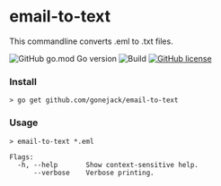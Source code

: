 # email-to-text
This commandline converts .eml to .txt files.

![GitHub go.mod Go version](https://img.shields.io/github/go-mod/go-version/gonejack/email-to-text)
![Build](https://github.com/gonejack/email-to-text/actions/workflows/go.yml/badge.svg)
[![GitHub license](https://img.shields.io/github/license/gonejack/email-to-text.svg?color=blue)](LICENSE)

### Install
```shell
> go get github.com/gonejack/email-to-text
```

### Usage
```shell
> email-to-text *.eml
```
```
Flags:
  -h, --help       Show context-sensitive help.
      --verbose    Verbose printing.
```
